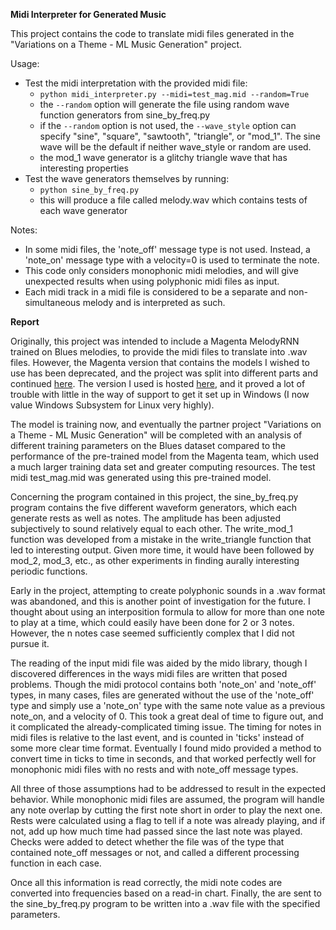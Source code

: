 **Midi Interpreter for Generated Music**

This project contains the code to translate midi files generated in the "Variations on a Theme - ML Music Generation" project.

Usage:
- Test the midi interpretation with the provided midi file:
    - `python midi_interpreter.py --midi=test_mag.mid --random=True`
    - the `--random` option will generate the file using random wave function generators from sine_by_freq.py
    - if the `--random` option is not used, the `--wave_style` option can specify "sine", "square", "sawtooth", "triangle", or "mod_1". The sine wave will be the default if neither wave_style or random are used.
    - the mod_1 wave generator is a glitchy triangle wave that has interesting properties
- Test the wave generators themselves by running:
    - `python sine_by_freq.py`
    - this will produce a file called melody.wav which contains tests of each wave generator


Notes:  
- In some midi files, the 'note_off' message type is not used. Instead, a 'note_on' message type with a velocity=0 is used to terminate the note. 
- This code only considers monophonic midi melodies, and will give unexpected results when using polyphonic midi files as input.
- Each midi track in a midi file is considered to be a separate and non-simultaneous melody and is interpreted as such.


**Report**

Originally, this project was intended to include a Magenta MelodyRNN trained on Blues melodies, to provide the midi files to translate into .wav files. However, the Magenta version that contains the models I wished to use has been deprecated, and the project was split into different parts and continued [here](https://magenta.tensorflow.org/). The version I used is hosted [here](https://github.com/magenta/magenta), and it proved a lot of trouble with little in the way of support to get it set up in Windows (I now value Windows Subsystem for Linux very highly).

The model is training now, and eventually the partner project "Variations on a Theme - ML Music Generation" will be completed with an analysis of different training parameters on the Blues dataset compared to the performance of the pre-trained model from the Magenta team, which used a much larger training data set and greater computing resources. The test midi test_mag.mid was generated using this pre-trained model.

Concerning the program contained in this project, the sine_by_freq.py program contains the five different waveform generators, which each generate rests as well as notes. The amplitude has been adjusted subjectively to sound relatively equal to each other. The write_mod_1 function was developed from a mistake in the write_triangle function that led to interesting output. Given more time, it would have been followed by mod_2, mod_3, etc., as other experiments in finding aurally interesting periodic functions.

Early in the project, attempting to create polyphonic sounds in a .wav format was abandoned, and this is another point of investigation for the future. I thought about using an interposition formula to allow for more than one note to play at a time, which could easily have been done for 2 or 3 notes. However, the n notes case seemed sufficiently complex that I did not pursue it.

The reading of the input midi file was aided by the mido library, though I discovered differences in the ways midi files are written that posed problems. Though the midi protocol contains both 'note_on' and 'note_off' types, in many cases, files are generated without the use of the 'note_off' type and simply use a 'note_on' type with the same note value as a previous note_on, and a velocity of 0. This took a great deal of time to figure out, and it complicated the already-complicated timing issue. The timing for notes in midi files is relative to the last event, and is counted in 'ticks' instead of some more clear time format. Eventually I found mido provided a method to convert time in ticks to time in seconds, and that worked perfectly well for monophonic midi files with no rests and with note_off message types. 

All three of those assumptions had to be addressed to result in the expected behavior. While monophonic midi files are assumed, the program will handle any note overlap by cutting the first note short in order to play the next one. Rests were calculated using a flag to tell if a note was already playing, and if not, add up how much time had passed since the last note was played. Checks were added to detect whether the file was of the type that contained note_off messages or not, and called a different processing function in each case. 

Once all this information is read correctly, the midi note codes are converted into frequencies based on a read-in chart. Finally, the are sent to the sine_by_freq.py program to be written into a .wav file with the specified parameters.
